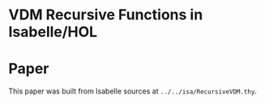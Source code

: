# VDM Recursive Functions in Isabelle/HOL

# Paper

This paper was built from Isabelle sources at `../../isa/RecursiveVDM.thy`.

